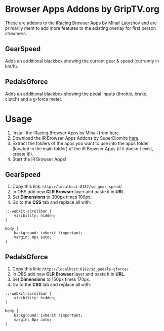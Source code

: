 Browser Apps Addons by GripTV.org
====================================

These are addons to the [iRacing Browser Apps by Mihail Latyshov](http://ir-apps.kutu.ru/) and are primarily ment to add more features to the existing overlay for first person streamers.

GearSpeed
-------------

Adds an additional blackbox showing the current gear & speed (currently in km/h).

PedalsGforce
-------------

Adds an additional blackbox showing the pedal inputs (throttle, brake, clutch) and a g-force meter.

Usage
=====

1. Install the iRacing Browser Apps by Mihail from [here](http://ir-apps.kutu.ru/).
2. Download the iR Browser Apps Addons by SuperDiomiro [here](http://github.com/SuperDiomiro/ir-browserapps-addons/releases).
3. Extract the folders of the apps you want to use into the apps folder (located in the main folder) of the iR Browser Apps (if it doesn't exist, create it!).
4. Start the iR Browser Apps!

GearSpeed
-------------

1. Copy this link: `http://localhost:8182/sd_gear-speed/`
2. In OBS add new **CLR Browser** layer and paste it in **URL**.
3. Set **Dimensions** to 300px times 100px.
4. Go to the **CSS** tab and replace all with:

<pre><code>::-webkit-scrollbar {
	visibility: hidden;
}

body {
	background: inherit !important;
	margin: 0px auto;
}
</code></pre>

PedalsGforce
-------------

1. Copy this link: `http://localhost:8182/sd_pedals-gforce/`
2. In OBS add new **CLR Browser** layer and paste it in **URL**.
3. Set **Dimensions** to 150px times 170px.
4. Go to the **CSS** tab and replace all with:

<pre><code>::-webkit-scrollbar {
	visibility: hidden;
}

body {
	background: inherit !important;
	margin: 0px auto;
}
</code></pre>